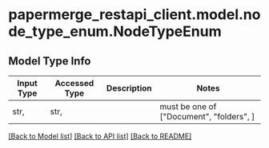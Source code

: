 # papermerge_restapi_client.model.node_type_enum.NodeTypeEnum

## Model Type Info
Input Type | Accessed Type | Description | Notes
------------ | ------------- | ------------- | -------------
str,  | str,  |  | must be one of ["Document", "folders", ] 

[[Back to Model list]](../../README.md#documentation-for-models) [[Back to API list]](../../README.md#documentation-for-api-endpoints) [[Back to README]](../../README.md)

